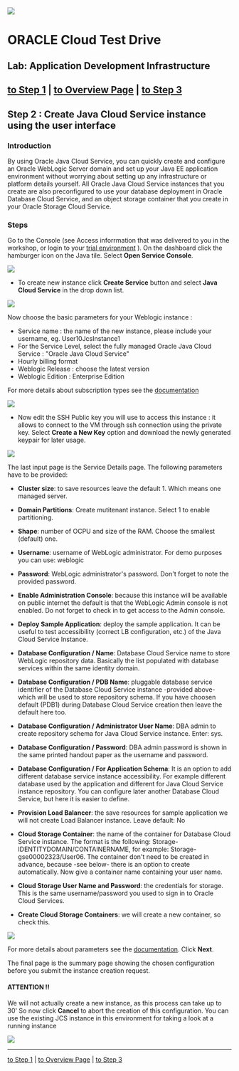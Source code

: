 ![](../../common/images/customer.logo.png)
---
# ORACLE Cloud Test Drive #
## Lab: Application Development Infrastructure ##

[to Step 1](../bitnami/tomcat.md) | [to Overview Page](../AppDevInfra.md) | [to Step 3](../dbcs-create/README.md)
----
## Step 2 : Create Java Cloud Service instance using the user interface ##

### Introduction ###

By using Oracle Java Cloud Service, you can quickly create and configure an Oracle WebLogic Server domain and set up your Java EE application environment without worrying about setting up any infrastructure or platform details yourself. All Oracle Java Cloud Service instances that you create are also preconfigured to use your database deployment in Oracle Database Cloud Service, and an object storage container that you create in your Oracle Storage Cloud Service.


### Steps ###

Go to the Console (see Access inforrmation that was delivered to you in the workshop, or login to your [trial environment](https://cloud.oracle.com/sign-in) ). On the dashboard click the hamburger icon on the Java tile. Select **Open Service Console**.

![](images/01.png)

+ To create new instance click **Create Service** button and select **Java Cloud Service** in the drop down list.


![](images/welcome.png)


Now choose the basic parameters for your Weblogic instance :
+ Service name : the name of the new instance, please include your username, eg. User10JcsInstance1
+ For the Service Level, select the  fully managed Oracle Java Cloud Service : "Oracle Java Cloud Service"
+ Hourly billing format 
+ Weblogic Release : choose the latest version
+ Weblogic Edition : Enterprise Edition

For more details about subscription types see the [documentation](https://docs.oracle.com/cloud/latest/jcs_gs/JSCUG/GUID-31F00F2C-221F-4069-8E8A-EE48BFEC53A2.htm#JSCUG-GUID-98DD6CE1-480F-4AA9-8131-A1D3D274440F)


![](images/jcs003.png)


+ Now edit the SSH Public key you will use to access this instance : it allows to connect to the VM through ssh connection using the private key. Select **Create a New Key** option and download the newly generated keypair for later usage.


![](images/07.png)


The last input page is the Service Details page. The following parameters have to be provided:
	
+ **Cluster size**: to save resources leave the default 1. Which means one managed server.
+ **Domain Partitions**: Create mutitenant instance. Select 1 to enable partitioning.
+ **Shape**: number of OCPU and size of the RAM. Choose the smallest (default) one.

+ **Username**: username of WebLogic administrator. For demo purposes you can use: weblogic
+ **Password**: WebLogic administrator's password. Don't forget to note the provided password.
+ **Enable Administration Console**: because this instance will be available on public internet the default is that the WebLogic Admin console is not enabled. Do not forget to check in to get access to the Admin console.
+ **Deploy Sample Application**: deploy the sample application. It can be useful to test accessibility (correct LB configuration, etc.) of the Java Cloud Service Instance.

+ **Database Configuration / Name**: Database Cloud Service name to store WebLogic repository data. Basically the list populated with database services within the same identity domain.
+ **Database Configuration / PDB Name**: pluggable database service identifier of the Database Cloud Service instance -provided above- which will be used to store repository schema. If you have choosen default (PDB1) during Database Cloud Service creation then leave the default here too.
+ **Database Configuration / Administrator User Name**: DBA admin to create repository schema for Java Cloud Service instance. Enter: sys.
+ **Database Configuration / Password**: DBA admin password is shown in the same printed handout paper as the username and password.
+ **Database Configuration / For Application Schema**: It is an option to add different database service instance accessibility. For example different database used by the application and different for Java Cloud Service instance repository. You can configure later another Database Cloud Service, but here it is easier to define.
+ **Provision Load Balancer**: the save resources for sample application we will not create Load Balancer instance. Leave default: No
+ **Cloud Storage Container**: the name of the container for Database Cloud Service instance. The format is the following: Storage-IDENTITYDOMAIN/CONTAINERNAME, for example: Storage-gse00002323/User06. The container don't need to be created in advance, because -see below- there is an option to create automatically. Now give a container name containing your user name.
+ **Cloud Storage User Name and Password**: the credentials for storage. This is the same username/password you used to sign in to Oracle Cloud Services.
+ **Create Cloud Storage Containers**: we will create a new container, so check this.


![](images/jcs002.png)


For more details about parameters see the [documentation](https://docs.oracle.com/cloud/latest/jcs_gs/JSCUG/GUID-31F00F2C-221F-4069-8E8A-EE48BFEC53A2.htm#JSCUG-GUID-88BD737C-8DA9-419A-8DBF-489BDFF9C512). Click **Next**.

The final page is the summary page showing the chosen configuration before you submit the instance creation request. 
#### ATTENTION !! ####
We will not actually create a new instance, as this process can take up to 30'
So now click **Cancel** to abort the creation of this configuration.  You can use the existing JCS instance in this environment for taking a look at a running instance


![](images/09.png)

---
[to Step 1](../bitnami/tomcat.md) | [to Overview Page](../AppDevInfra.md) | [to Step 3](../dbcs-create/README.md)

